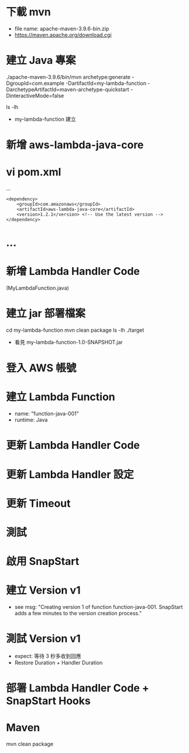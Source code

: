 
# 下載 mvn 
- file name: apache-maven-3.9.6-bin.zip
 - https://maven.apache.org/download.cgi

# 建立 Java 專案 
./apache-maven-3.9.6/bin/mvn archetype:generate -DgroupId=com.example -DartifactId=my-lambda-function -DarchetypeArtifactId=maven-archetype-quickstart -DinteractiveMode=false

ls -lh 
 - my-lambda-function 建立 

# 新增 aws-lambda-java-core 
vi pom.xml
=====
...
<!-- AWS Lambda Java SDK -->
    <dependency>
        <groupId>com.amazonaws</groupId>
        <artifactId>aws-lambda-java-core</artifactId>
        <version>1.2.1</version> <!-- Use the latest version -->
    </dependency>
...
=====

# 新增 Lambda Handler Code 
(MyLambdaFunction.java)

# 建立 jar 部署檔案
cd my-lambda-function
mvn clean package 
ls -lh ./target
 - 看見 my-lambda-function-1.0-SNAPSHOT.jar 

# 登入 AWS 帳號
# 建立 Lambda Function 
 - name: "function-java-001"
 - runtime: Java 

# 更新 Lambda Handler Code 
# 更新 Lambda Handler 設定 
# 更新 Timeout 
# 測試 

# 啟用 SnapStart 
# 建立 Version v1 
 - see msg: "Creating version 1 of function function-java-001. SnapStart adds a few minutes to the version creation process." 

# 測試 Version v1 
 - expect: 等待 3 秒多收到回應
  - Restore Duration + Handler Duration 

# 部署 Lambda Handler Code + SnapStart Hooks 


# Maven 
 mvn clean package
 